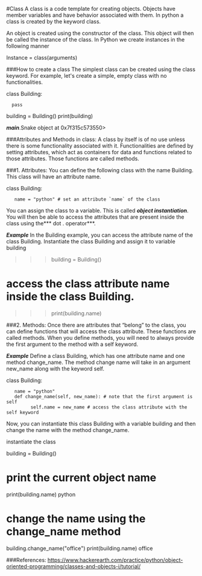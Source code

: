 ﻿﻿﻿﻿﻿﻿#ClassA class is a code template for creating objects. Objects have member variables and have behavior associated with them. In python a class is created by the keyword class.An object is created using the constructor of the class. This object will then be called the instance of the class. In Python we create instances in the following mannerInstance = class(arguments)###How to create a classThe simplest class can be created using the class keyword. For example, let's create a simple, empty class with no functionalities.class Building:      passbuilding = Building() print(building)_____main_____.Snake object at 0x7f315c573550>###Attributes and Methods in class:A class by itself is of no use unless there is some functionality associated with it. Functionalities are defined by setting attributes, which act as containers for data and functions related to those attributes. Those functions are called methods.###1. Attributes:You can define the following class with the name Building. This class will have an attribute name. class Building:       name = "python" # set an attribute `name` of the classYou can assign the class to a variable. This is called ***object instantiation***. You will then be able to access the attributes that are present inside the class using the*** dot . operator***.***Example***In the Building example, you can access the attribute name of the class Building.Instantiate the class Building and assign it to variable building>>> building = Building() # access the class attribute name inside the class Building.>>> print(building.name)###2. Methods:Once there are attributes that “belong” to the class, you can define functions that will access the class attribute. These functions are called methods. When you define methods, you will need to always provide the first argument to the method with a self keyword.***Example***Define a class Building, which has one attribute name and one method change_name. The method change name will take in an argument new_name along with the keyword self. class Building:       name = "python"       def change_name(self, new_name): # note that the first argument is self             self.name = new_name # access the class attribute with the self keywordNow, you can instantiate this class Building with a variable building and then change the name with the method change_name. instantiate the class building = Building() # print the current object name  print(building.name)python # change the name using the change_name method building.change_name("office") print(building.name)office###References:https://www.hackerearth.com/practice/python/object-oriented-programming/classes-and-objects-i/tutorial/